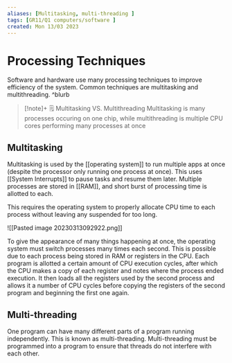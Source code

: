 ```yaml
---
aliases: [Multitasking, multi-threading ]
tags: [GR11/Q1 computers/software ]
created: Mon 13/03 2023
---
```

# Processing Techniques
Software and hardware use many processing techniques to improve efficiency of the system. Common techniques are multitasking and multithreading. ^blurb

> [!note]+ :spiral_notepad: Multitasking VS. Multithreading
> Multitasking is many processes occuring on one chip, while multithreading is multiple CPU cores performing many processes at once

## Multitasking
Multitasking is used by the [[operating system]] to run multiple apps at once (despite the processor only running one process at once). This uses [[System Interrupts]] to pause tasks and resume them later. Multiple processes are stored in [[RAM]], and short burst of processing time is allotted to each. 

This requires the operating system to properly allocate CPU time to each process without leaving any suspended for too long. 

![[Pasted image 20230313092922.png]]

To give the appearance of many things happening at once, the operating system must switch processes many times each second. This is possible due to each process being stored in RAM or registers in the CPU. Each program is allotted a certain amount of CPU execution cycles, after which the CPU makes a copy of each register and notes where the process ended execution. It then loads all the registers used by the second process and allows it a number of CPU cycles before copying the registers of the second program and beginning the first one again. 

## Multi-threading
One program can have many different parts of a program running independently. This is known as multi-threading. Multi-threading must be programmed into a program to ensure that threads do not interfere with each other. 